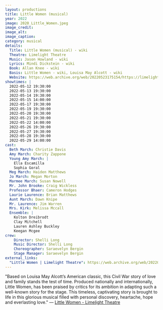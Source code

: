 ```yaml
---
layout: productions
title: Little Women (musical)
year: 2022
image: 2020_Little_Women.jpeg
image_credit: 
image_alt:
image_caption:
category: musical
details:
  Title: Little Women (musical) - wiki
  Theatre: Limelight Theatre
  Music: Jason Howland - wiki
  Lyrics: Mindi Dickstein - wiki
  Book: Allan Knee - wiki
  Basis: Little Women - wiki, Louisa May Alcott - wiki
  Website: https://web.archive.org/web/20220523175154/https://limelight-theatre.org/little-women/
showtimes: |
  2022-05-12 19:30:00
  2022-05-13 19:30:00
  2022-05-14 19:30:00
  2022-05-15 14:00:00
  2022-05-17 19:30:00
  2022-05-19 19:30:00
  2022-05-20 19:30:00
  2022-05-21 19:30:00
  2022-05-22 14:00:00
  2022-05-26 19:30:00
  2022-05-27 19:30:00
  2022-05-28 19:30:00
  2022-05-29 14:00:00
cast:
  Beth March: Christie Davis
  Amy March: Charity Zappone
  Young Amy March: |
    Ella Escamilla
    Sophia Goral
  Meg March: Haiden Matthews
  Jo March: Megan Morton
  Marmee March: Susan Nowell
  Mr. John Brooke: Craig Wickless
  Professor Bhaer: Cameron Hodges
  Laurie Laurence: Brian Matthews
  Aunt March: Dawn Knipe
  Mr. Laurence: Jim Warren
  Mrs. Kirk: Melissa Mccall
  Ensemble: |
    Kolton Dreibrodt
    Clay Mitchell
    Lauren Ashley Buckley
    Keegan Mcgee
crew:
    Director: Shelli Long
    Music Director: Shelli Long
    Choreographer: Saraevelyn Bergin
    Stage Manager: Saraevelyn Bergin
external_links:
  "Little Women | Limelight Theatre": https://web.archive.org/web/20220523175154/https://limelight-theatre.org/little-women/
---
```

"Based on Louisa May Alcott’s American classic, this Civil War story of love and family stands the test of time. Produced nationally and internationally, Little Women, has been praised by critics for its ambition in adapting such a well-known story for the stage. This timeless, captivating story is brought to life in this glorious musical filled with personal discovery, heartache, hope and everlasting love." — [Little Women - Limelight Theatre](https://web.archive.org/web/20220523175154/https://limelight-theatre.org/little-women/)

